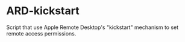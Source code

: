 # ARD-kickstart

Script that use Apple Remote Desktop's "kickstart" mechanism to set remote access permissions.
